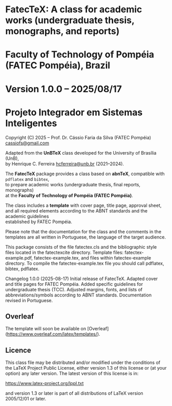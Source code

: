 # FatecTeX: A class for academic works (undergraduate thesis, monographs, and reports)  
# Faculty of Technology of Pompéia (FATEC Pompéia), Brazil  
# Version 1.0.0 – 2025/08/17  
# Projeto Integrador em Sistemas Inteligentes

Copyright (C) 2025 – Prof. Dr. Cássio Faria da Silva (FATEC Pompéia) <cassiofs@gmail.com>

Adapted from the **UnBTeX** class developed for the University of Brasília (UnB),  
by Henrique C. Ferreira <hcferreira@unb.br> (2021–2024).  

The **FatecTeX** package provides a class based on **abnTeX**, compatible with `pdflatex` and `bibtex`,  
to prepare academic works (undergraduate thesis, final reports, monographs)  
at the **Faculty of Technology of Pompéia (FATEC Pompéia)**.  

The class includes a **template** with cover page, title page, approval sheet,  
and all required elements according to the ABNT standards and the academic guidelines  
established by FATEC Pompéia.  

Please note that the documentation for the class and the comments in the 
templates are all written in Portuguese, the language of the target 
audience.

This package consists of the file fatectex.cls and the bibliographic style
files located in the fatectexcite directory.
Template files: fatectex-example.pdf, fatectex-example.tex, and files within 
fatectex-example directory.
To compile the fatectex-example.tex file you should call pdflatex, bibtex, 
pdflatex.

Changelog
    1.0.0 (2025-08-17)
    Initial release of FatecTeX.
    Adapted cover and title pages for FATEC Pompéia.
    Added specific guidelines for undergraduate thesis (TCC).
    Adjusted margins, fonts, and lists of abbreviations/symbols according to ABNT standards.
    Documentation revised in Portuguese.


## Overleaf

The template will soon be available on [Overleaf]
(https://www.overleaf.com/latex/templates/).

## Licence

This class file may be distributed and/or modified under the conditions
of the LaTeX Project Public License, either version 1.3 of this license
or (at your option) any later version. The latest version of this
license is in:

https://www.latex-project.org/lppl.txt

and version 1.3 or later is part of all distributions of LaTeX version
2005/12/01 or later.